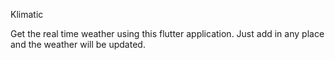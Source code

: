 Klimatic

Get the real time weather using this flutter application.
Just add in any place and the weather will be updated.
